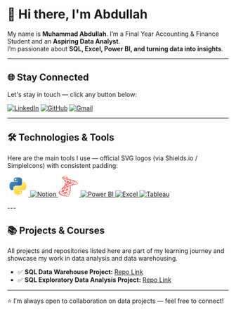 # 👋 Hi there, I'm Abdullah

My name is **Muhammad Abdullah**. I’m a Final Year Accounting & Finance Student and an **Aspiring Data Analyst**.  
I’m passionate about **SQL, Excel, Power BI, and turning data into insights**.

---

## 🌐 Stay Connected

Let's stay in touch — click any button below:

[![LinkedIn](https://img.shields.io/badge/LinkedIn-0A66C2?style=for-the-badge&logo=linkedin&logoColor=white)](https://www.linkedin.com/in/muhammad-abdullah-27aa02257/) [![GitHub](https://img.shields.io/badge/GitHub-000000?style=for-the-badge&logo=github&logoColor=white)](https://github.com/Aquadorius) [![Gmail](https://img.shields.io/badge/Gmail-D14836?style=for-the-badge&logo=gmail&logoColor=white)](mailto:yourgmail@gmail.com)

---

## 🛠️ Technologies & Tools

Here are the main tools I use — official SVG logos (via Shields.io / SimpleIcons) with consistent padding:

<p align="left">
  <a href="https://www.python.org/" target="_blank">
    <img src="https://raw.githubusercontent.com/devicons/devicon/master/icons/python/python-original.svg" alt="Python" width="48" height="48" style="border: none;"/>
  </a>
  <a href="https://www.notion.so/" target="_blank">
    <img src="https://www.notion.so/images/logo-ios.png" alt="Notion" width="48" height="48" style="border: none;"/>
  </a>
  <a href="https://www.microsoft.com/en-us/sql-server" target="_blank">
    <img src="https://raw.githubusercontent.com/devicons/devicon/master/icons/microsoftsqlserver/microsoftsqlserver-plain.svg" alt="SQL Server" width="48" height="48" style="border: none;"/>
  </a>
  <a href="https://powerbi.microsoft.com/" target="_blank">
    <img src="https://upload.wikimedia.org/wikipedia/commons/c/cf/New_Power_BI_Logo.svg" alt="Power BI" width="48" height="48" style="border: none;"/>
  </a>
  <a href="https://www.microsoft.com/en-us/microsoft-365/excel" target="_blank">
    <img src="https://upload.wikimedia.org/wikipedia/commons/3/34/Microsoft_Office_Excel_%282019%E2%80%93present%29.svg" alt="Excel" width="48" height="48" style="border: none;"/>
  </a>
  <a href="https://www.tableau.com/" target="_blank">
    <img src="https://cdn.worldvectorlogo.com/logos/tableau-software.svg" alt="Tableau" width="48" height="48" style="border: none;"/>
  </a>
</p>
---

## 📚 Projects & Courses

All projects and repositories listed here are part of my learning journey and showcase my work in data analysis and data warehousing.

- ✅ **SQL Data Warehouse Project:** [Repo Link](https://github.com/Aquadorius/SQL-Data-Warehouse-Project.git)  
- ✅ **SQL Exploratory Data Analysis Project:** [Repo Link](https://github.com/Aquadorius/SQL-Exploratory-Data-Analytics.git)

---

⭐ I’m always open to collaboration on data projects — feel free to connect!
